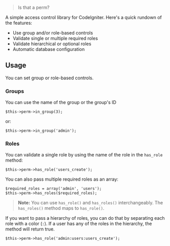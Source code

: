 > Is that a perm?

A simple access control library for CodeIgniter. Here's a quick rundown of the features:

* Use group and/or role-based controls
* Validate single or multiple required roles
* Validate hierarchical or optional roles
* Automatic database configuration

## Usage

You can set group or role-based controls.

### Groups

You can use the name of the group or the group's ID

	$this->perm->in_group(3);

or:

	$this->perm->in_group('admin');

### Roles

You can validate a single role by using the name of the role in the `has_role` method:

	$this->perm->has_role('users_create');

You can also pass multiple required roles as an array:

	$required_roles = array('admin', 'users');
	$this->perm->has_roles($required_roles);

> **Note:** You can use `has_role()` and `has_roles()` interchangeably. The `has_roles()` method maps to `has_role()`.

If you want to pass a hierarchy of roles, you can do that by separating each role with a color (`:`). If a user has any of the roles in the hierarchy, the method will return true.

	$this->perm->has_role('admin:users:users_create');
